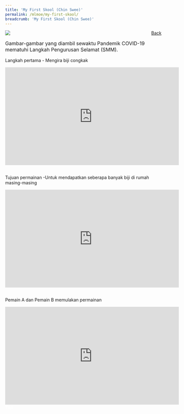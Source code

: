 ```yaml
---
title: 'My First Skool (Chin Swee)'
permalink: /mlmoe/my-first-skool/
breadcrumb: 'My First Skool (Chin Swee)'
---
```

<!-- Global site tag (gtag.js) - Google Ads: 726049306 -->
<script async src="https://www.googletagmanager.com/gtag/js?id=AW-726049306"></script>
<script>
  window.dataLayer = window.dataLayer || [];
  function gtag(){dataLayer.push(arguments);}
  gtag('js', new Date());

  gtag('config', 'AW-726049306');
</script>
<a href="/exhibits/pameran-bahasa-melayu-malay-language-exhibitions-c/preschool/" style="float:right;">Back</a>
 <img src="/images/MTLS2021-MyFirstSkool_ML_Final.jpg"> <br/>
 <p style="font-size:16px;">Gambar-gambar yang diambil sewaktu Pandemik COVID-19 mematuhi Langkah Pengurusan Selamat (SMM).</p>
 
 Langkah pertama - Mengira biji congkak
 <div class="video-container">
  <iframe width="560" height="315" src=" https://www.youtube.com/embed/uXKoJh0eVtc " frameborder="0" allow="accelerometer; autoplay; encrypted-media; gyroscope; picture-in-picture" allowfullscreen></iframe>
</div><br/>

Tujuan permainan -Untuk mendapatkan seberapa banyak biji di rumah masing-masing
<div class="video-container">
  <iframe width="560" height="315" src=" https://www.youtube.com/embed/zREpBtVeqyU " frameborder="0" allow="accelerometer; autoplay; encrypted-media; gyroscope; picture-in-picture" allowfullscreen></iframe>
</div><br/>

Pemain A dan Pemain B memulakan permainan
<div class="video-container">
  <iframe width="560" height="315" src=" https://www.youtube.com/embed/sGbg71LDvNs " frameborder="0" allow="accelerometer; autoplay; encrypted-media; gyroscope; picture-in-picture" allowfullscreen></iframe>
</div>

<div class="btntop"><a href="#top" style="text-decoration:none;"><span style="color:white"><b>Top</b></span></a></div>

